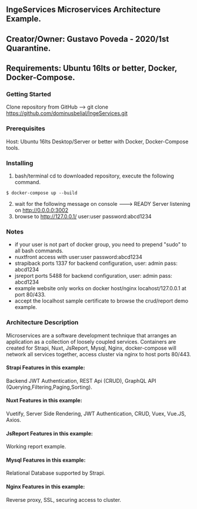 ## IngeServices Microservices Architecture Example.
## Creator/Owner: Gustavo Poveda - 2020/1st Quarantine.
## Requirements: Ubuntu 16lts or better, Docker, Docker-Compose.

### Getting Started
Clone repository from GitHub --> git clone https://github.com/dominusbelial/IngeServices.git

### Prerequisites
Host: Ubuntu 16lts Desktop/Server or better with Docker, Docker-Compose tools.

### Installing
1. bash/terminal cd to downloaded repository, execute the following command.

```
$ docker-compose up --build 
```

2. wait for the following message on console ---> READY  Server listening on http://0.0.0.0:3002
3. browse to http://127.0.0.1/ user:user password:abcd1234

### Notes
* if your user is not part of docker group, you need to prepend "sudo" to all bash commands.
* nuxtfront access with user:user password:abcd1234
* strapiback ports 1337 for backend configuration, user: admin pass: abcd1234
* jsreport ports 5488 for backend configuration, user: admin pass: abcd1234
* example website only works on docker host/nginx locahost/127.0.0.1 at port 80/433.
* accept the localhost sample certificate to browse the crud/report demo example.

### Architecture Description
Microservices are a software development technique that arranges an application as a collection of loosely coupled services. Containers are created for Strapi, Nuxt, JsReport, Mysql, Nginx, docker-compose will network all services together, access cluster via nginx to host ports 80/443.

#### Strapi Features in this example:
Backend JWT Authentication, REST Api (CRUD), GraphQL API (Querying,Filtering,Paging,Sorting).
#### Nuxt Features in this example:
Vuetify, Server Side Rendering, JWT Authentication, CRUD, Vuex, Vue.JS, Axios.
#### JsReport Features in this example:
Working report example.
#### Mysql Features in this example:
Relational Database supported by Strapi.
#### Nginx Features in this example:
Reverse proxy, SSL, securing access to cluster.


